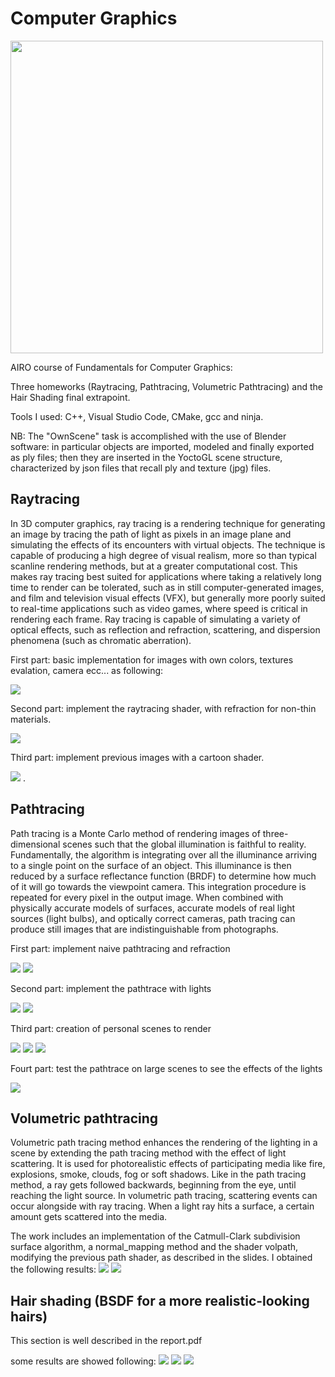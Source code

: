 # Computer Graphics 
<a href="https://www.dis.uniroma1.it/"><img src="http://www.dis.uniroma1.it/sites/default/files/marchio%20logo%20eng%20jpg.jpg" width="500"></a>

AIRO course of Fundamentals for Computer Graphics:

Three homeworks (Raytracing, Pathtracing, Volumetric Pathtracing) and the Hair Shading final extrapoint.

Tools I used: C++, Visual Studio Code, CMake, gcc and ninja.

NB: The "OwnScene" task is accomplished with the use of Blender software: in particular objects are imported, modeled and finally exported as ply files; then they are inserted in the YoctoGL scene structure, characterized by json files that recall ply and texture (jpg) files.

## Raytracing
In 3D computer graphics, ray tracing is a rendering technique for generating an image by tracing the path of light as pixels in an image plane and simulating the effects of its encounters with virtual objects. The technique is capable of producing a high degree of visual realism, more so than typical scanline rendering methods, but at a greater computational cost. This makes ray tracing best suited for applications where taking a relatively long time to render can be tolerated, such as in still computer-generated images, and film and television visual effects (VFX), but generally more poorly suited to real-time applications such as video games, where speed is critical in rendering each frame. Ray tracing is capable of simulating a variety of optical effects, such as reflection and refraction, scattering, and dispersion phenomena (such as chromatic aberration).


First part: basic implementation for images with own colors, textures evalation, camera ecc... as following:

![](Raytrace/out/lowres/03_texture_720_256.jpg)

Second part: implement the raytracing shader, with refraction for non-thin materials.

![](Raytrace/out/Refraction/glass_(notThin).jpg)

Third part: implement previous images with a cartoon shader.

![](Raytrace/out/shade_cartoon/materialsb.png)
.



## Pathtracing
Path tracing is a Monte Carlo method of rendering images of three-dimensional scenes such that the global illumination is faithful to reality. Fundamentally, the algorithm is integrating over all the illuminance arriving to a single point on the surface of an object. This illuminance is then reduced by a surface reflectance function (BRDF) to determine how much of it will go towards the viewpoint camera. This integration procedure is repeated for every pixel in the output image. When combined with physically accurate models of surfaces, accurate models of real light sources (light bulbs), and optically correct cameras, path tracing can produce still images that are indistinguishable from photographs.


First part: implement naive pathtracing and refraction

![](PathTrace/out/naive/02_matte_720_256.jpg)
![](PathTrace/out/Refraction/naive.jpg)



Second part: implement the pathtrace with lights

![](PathTrace/out/path/01_cornellbox_512_256.jpg)
![](PathTrace/out/path/15_classroom_720_256.jpg)

Third part: creation of personal scenes to render 

![](PathTrace/out/OwnScenes/1own.png) 
![](PathTrace/out/OwnScenes/2own.png)
![](PathTrace/out/OwnScenes/3own.png)


Fourt part: test the pathtrace on large scenes to see the effects of the lights

![](PathTrace/out/LargeScenesHD/bisEXT_hd.jpg)




## Volumetric pathtracing 
Volumetric path tracing method enhances the rendering of the lighting in a scene by extending the path tracing method with the effect of light scattering. It is used for photorealistic effects of participating media like fire, explosions, smoke, clouds, fog or soft shadows. Like in the path tracing method, a ray gets followed backwards, beginning from the eye, until reaching the light source. In volumetric path tracing, scattering events can occur alongside with ray tracing. When a light ray hits a surface, a certain amount gets scattered into the media.

The work includes an implementation of the Catmull-Clark subdivision surface algorithm, a normal_mapping method and the shader volpath, modifying the previous path shader, as described in the slides. I obtained the following results:
![](VolumetricPath/out/highres/01_surface_1280_1024.jpg)
![](VolumetricPath/out/highres/04_head1_1280_1024.jpg)


## Hair shading (BSDF for a more realistic-looking hairs)
This section is well described in the report.pdf 


some results are showed following:
![](HairShading/out/azimuthil_scattering/1first.jpg)
![](HairShading/out/azimuthil_scattering/2second.jpg)
![](HairShading/out/azimuthil_scattering/3third.jpg)
